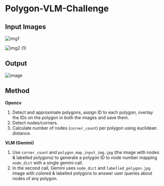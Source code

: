 # Polygon-VLM-Challenge

## Input Images
![img1](https://github.com/user-attachments/assets/ffe9296a-5986-4da2-9d8c-43303b1289ac)  

![img2 (1)](https://github.com/user-attachments/assets/8429e00d-5f5b-424b-8bef-74b1a86ec4fc)

## Output

![image](https://github.com/user-attachments/assets/431dd5e0-b06d-451a-ae5c-452f4c9e5ae6)

## Method

__Opencv__ 
1. Detect and approximate polygons, assign ID to each polygon, overlay the IDs on the polygon in both the images and save them. 
2. Detect nodes/corners.  
3. Calculate number of nodes (```corner_count```) per polygon using euclidean distance.

__VLM (Gemini)__
1. Use ```corner_count``` and ```polygon_map_input_img.jpg``` (the image with nodes & labelled polygons) to generate a polygon ID to node number mapping ```node_dict``` with a single gemini call.
2. In the second call, Gemini uses ```node_dict``` and ```labelled_polygon.jpg``` image with colored & labelled polygons to answer user queries about nodes of any polygon.
